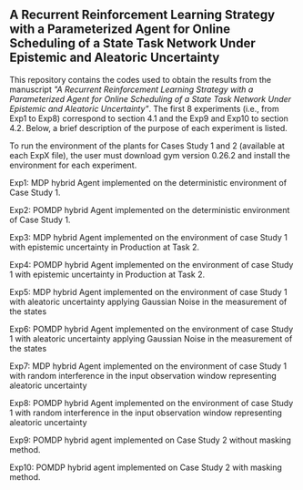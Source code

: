 ## A Recurrent Reinforcement Learning Strategy with a Parameterized Agent for Online Scheduling of a State Task Network Under Epistemic and Aleatoric Uncertainty

This repository contains the codes used to obtain the results from the manuscript _"A Recurrent Reinforcement Learning Strategy with a Parameterized Agent for Online Scheduling of a State Task Network Under Epistemic and Aleatoric Uncertainty"_. The first 8 experiments (i.e., from Exp1 to Exp8) correspond to section 4.1 and the Exp9 and Exp10 to section 4.2. Below, a brief description of the purpose of each experiment is listed.

To run the environment of the plants for Cases Study 1 and 2 (available at each ExpX file), the user must download gym version 0.26.2 and install the environment for each experiment.

Exp1: MDP hybrid Agent implemented on the deterministic environment of Case Study 1.

Exp2: POMDP hybrid Agent implemented on the deterministic environment of Case Study 1.

Exp3: MDP hybrid Agent implemented on the environment of case Study 1 with epistemic uncertainty in Production at Task 2. 

Exp4: POMDP hybrid Agent implemented on the environment of case Study 1 with epistemic uncertainty in Production at Task 2. 

Exp5: MDP hybrid Agent implemented on the environment of case Study 1 with aleatoric uncertainty applying Gaussian Noise in the measurement of the states

Exp6: POMDP hybrid Agent implemented on the environment of case Study 1 with aleatoric uncertainty applying Gaussian Noise in the measurement of the states

Exp7: MDP hybrid Agent implemented on the environment of case Study 1 with random interference in the input observation window representing aleatoric uncertainty

Exp8: POMDP hybrid Agent implemented on the environment of case Study 1 with random interference in the input observation window representing aleatoric uncertainty

Exp9: POMDP hybrid agent implemented on Case Study 2 without masking method.

Exp10: POMDP hybrid agent implemented on Case Study 2 with masking method.
